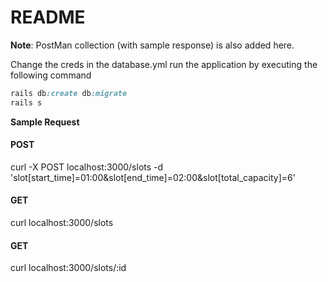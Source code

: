 # README

__Note__: PostMan collection (with sample response) is also added here.


Change the creds in the database.yml
run the application by executing the following command 

```ruby
rails db:create db:migrate
rails s
```

__Sample Request__

#### POST
curl -X POST localhost:3000/slots -d 'slot[start_time]=01:00&slot[end_time]=02:00&slot[total_capacity]=6'

#### GET
curl localhost:3000/slots

#### GET 
curl localhost:3000/slots/:id